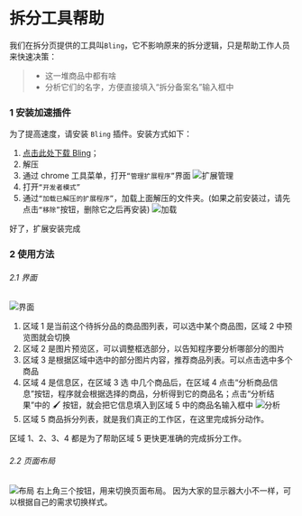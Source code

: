 # 拆分工具帮助

我们在拆分页提供的工具叫`Bling`，它不影响原来的拆分逻辑，只是帮助工作人员来快速决策：

> - 这一堆商品中都有啥
> - 分析它们的名字，方便直接填入“拆分备案名”输入框中

### 1 安装加速插件

为了提高速度，请安装 `Bling` 插件。安装方式如下：

1. [点击此处下载 Bling](https://github.com/inagora/bling/releases/download/v1.0.3/build.zip)；
2. 解压
3. 通过 chrome 工具菜单，打开`“管理扩展程序”`界面
   ![扩展管理](https://s3.52ritao.cn/s/4a/ae2e20a0aa21f0eb4d2cc8f64adc310a_dc310a.png)
4. 打开`“开发者模式”`
5. 通过`“加载已解压的扩展程序”`，加载上面解压的文件夹。(如果之前安装过，请先点击`“移除”`按钮，删除它之后再安装)
   ![加载](https://s2.wandougongzhu.cn/s/28/e8df96932d032bf5686e9ff8288d7adc_8d7adc.png)

好了，扩展安装完成

### 2 使用方法

###### 2.1 界面

![界面](https://s4.wandougongzhu.cn/s/c8/eb11f9f70094eaeb40c5989ec8d71941_d71941.png)

1. 区域 1 是当前这个待拆分品的商品图列表，可以选中某个商品图，区域 2 中预览图就会切换
2. 区域 2 是图片预览区，可以调整框选部分，以告知程序要分析哪部分的图片
3. 区域 3 是根据区域中选中的部分图片内容，推荐商品列表。可以点击选中多个商品
4. 区域 4 是信息区，在区域 3 选 中几个商品后，在区域 4 点击“分析商品信息”按钮，程序就会根据选择的商品，分析得到它的商品名；点击“分析结果”中的 🖌️ 按钮，就会把它信息填入到区域 5 中的商品名输入框中
   ![分析](https://s2.wandougongzhu.cn/s/fe/c6a3975be529708c68018729fe4c3714_4c3714.png)
5. 区域 5 商品拆分列表，就是我们真正的工作区，在这里完成拆分动作。

区域 1、2、3、4 都是为了帮助区域 5 更快更准确的完成拆分工作。

###### 2.2 页面布局

![布局](https://s3.52ritao.cn/s/ee/884e70ddd436c32393683eb4ee0242e0_0242e0.png)
右上角三个按钮，用来切换页面布局。
因为大家的显示器大小不一样，可以根据自己的需求切换样式。
